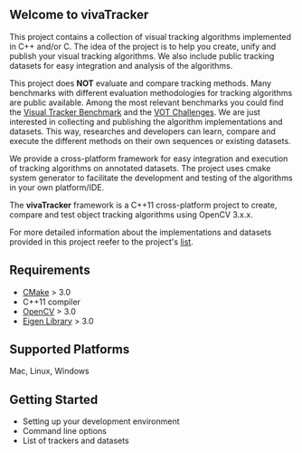 ## Welcome to vivaTracker

This project contains a collection of visual tracking algorithms implemented in C++ and/or C. 
The idea of the project is to help you create, unify and publish your visual tracking algorithms. 
We also include public tracking datasets for easy integration and analysis of the algorithms. 


This project does **NOT** evaluate and compare tracking methods. Many benchmarks with different evaluation methodologies for tracking algorithms are public available.
Among the most relevant benchmarks you could find the [Visual Tracker Benchmark](https://sites.google.com/site/trackerbenchmark/benchmarks/v10) and the [VOT Challenges](http://www.votchallenge.net).
We are just interested in collecting and publishing the algorithm implementations and datasets.
This way, researches and developers can learn, compare and execute the different methods on their own sequences or existing datasets. 
 
We provide a cross-platform framework for easy integration and execution of tracking algorithms on annotated datasets. The project uses cmake system generator to facilitate the development and testing of the algorithms in your own platform/IDE.

The **vivaTracker** framework is a C++11 cross-platform project to create, compare and test object tracking algorithms using OpenCV 3.x.x. 

For more detailed information about the implementations and datasets provided in this project reefer to the project's  [list](https://github.com/asolis/vivaTracker/wiki).

## Requirements
* [CMake](http://cmake.org) > 3.0
* C++11 compiler
* [OpenCV](http://opencv.org) > 3.0
* [Eigen Library](http://eigen.tuxfamily.org/index.php?title=Main_Page) > 3.0


## Supported Platforms
Mac, Linux, Windows

## Getting Started
* Setting up your development environment
* Command line options
* List of trackers and datasets


